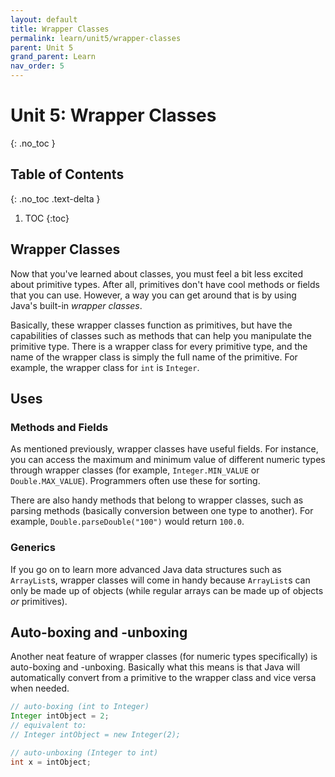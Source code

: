 ```yaml
---
layout: default
title: Wrapper Classes
permalink: learn/unit5/wrapper-classes
parent: Unit 5
grand_parent: Learn
nav_order: 5
---
```


<!-- prettier-ignore-start -->

# Unit 5: Wrapper Classes
{: .no_toc }

## Table of Contents
{: .no_toc .text-delta }

1. TOC
{:toc}

<!-- prettier-ignore-end -->

## Wrapper Classes

Now that you've learned about classes, you must feel a bit less excited about
primitive types. After all, primitives don't have cool methods or fields that
you can use. However, a way you can get around that is by using Java's built-in
_wrapper classes_.

Basically, these wrapper classes function as primitives, but have the
capabilities of classes such as methods that can help you manipulate the
primitive type. There is a wrapper class for every primitive type, and the name
of the wrapper class is simply the full name of the primitive. For example, the
wrapper class for `int` is `Integer`.

## Uses

### Methods and Fields

As mentioned previously, wrapper classes have useful fields. For instance, you
can access the maximum and minimum value of different numeric types through
wrapper classes (for example, `Integer.MIN_VALUE` or `Double.MAX_VALUE`).
Programmers often use these for sorting.

There are also handy methods that belong to wrapper classes, such as parsing
methods (basically conversion between one type to another). For example,
`Double.parseDouble("100")` would return `100.0`.

### Generics

If you go on to learn more advanced Java data structures such as `ArrayList`s,
wrapper classes will come in handy because `ArrayList`s can only be made up of
objects (while regular arrays can be made up of objects _or_ primitives).

## Auto-boxing and -unboxing

Another neat feature of wrapper classes (for numeric types specifically) is
auto-boxing and -unboxing. Basically what this means is that Java will
automatically convert from a primitive to the wrapper class and vice versa when
needed.

```java
// auto-boxing (int to Integer)
Integer intObject = 2;
// equivalent to:
// Integer intObject = new Integer(2);

// auto-unboxing (Integer to int)
int x = intObject;
```
